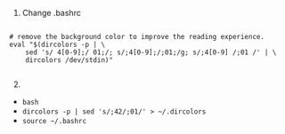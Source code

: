 1. Change .bashrc
```shell

# remove the background color to improve the reading experience.
eval "$(dircolors -p | \
    sed 's/ 4[0-9];/ 01;/; s/;4[0-9];/;01;/g; s/;4[0-9] /;01 /' | \
    dircolors /dev/stdin)"


```

2.

-   `bash`
-   `dircolors -p | sed 's/;42/;01/' > ~/.dircolors`
-   `source ~/.bashrc`